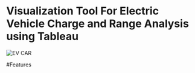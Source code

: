 # Visualization Tool For Electric Vehicle Charge and Range Analysis using Tableau
![EV CAR](https://github.com/user-attachments/assets/f8dcb338-f395-4d55-a714-e87d20e22752)


#Features


